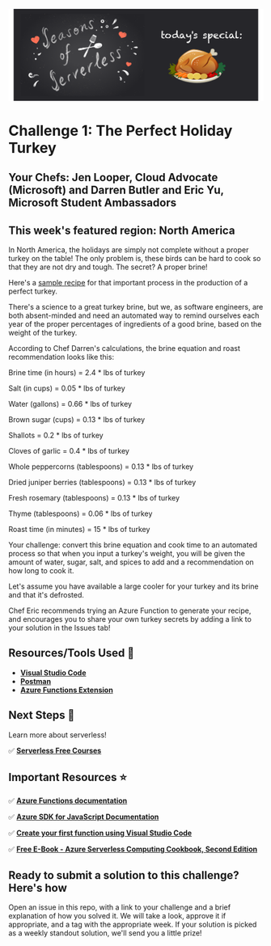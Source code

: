 ![banner](graphics/banner-1.png)

# Challenge 1: The Perfect Holiday Turkey

## Your Chefs: Jen Looper, Cloud Advocate (Microsoft) and Darren Butler and Eric Yu, Microsoft Student Ambassadors

## This week's featured region: North America

In North America, the holidays are simply not complete without a proper turkey on the table! The only problem is, these birds can be hard to cook so that they are not dry and tough. The secret? A proper brine! 

Here's a [sample recipe](https://www.aspicyperspective.com/best-turkey-brine-recipe/) for that important process in the production of a perfect turkey.

There's a science to a great turkey brine, but we, as software engineers, are both absent-minded and need an automated way to remind ourselves each year of the proper percentages of ingredients of a good brine, based on the weight of the turkey.

According to Chef Darren's calculations, the brine equation and roast recommendation looks like this:

Brine time (in hours) = 2.4 * lbs of turkey

Salt (in cups) = 0.05 * lbs of turkey

Water (gallons) = 0.66 *  lbs of turkey

Brown sugar (cups)  = 0.13 * lbs of turkey

Shallots = 0.2 * lbs of turkey

Cloves of garlic = 0.4 * lbs of turkey

Whole peppercorns (tablespoons) = 0.13 * lbs of turkey

Dried juniper berries (tablespoons) = 0.13 * lbs of turkey

Fresh rosemary (tablespoons) = 0.13 * lbs of turkey

Thyme (tablespoons) = 0.06 * lbs of turkey

Roast time (in minutes) = 15 * lbs of turkey

Your challenge: convert this brine equation and cook time to an automated process so that when you input a turkey's weight, you will be given the amount of water, sugar, salt, and spices to add and a recommendation on how long to cook it.

Let's assume you have available a large cooler for your turkey and its brine and that it's defrosted.

Chef Eric recommends trying an Azure Function to generate your recipe, and encourages you to share your own turkey secrets by adding a link to your solution in the Issues tab!

## Resources/Tools Used 🚀

-   **[Visual Studio Code](https://code.visualstudio.com/?WT.mc_id=seasonsofserverless-github-cxa)**
-   **[Postman](https://www.getpostman.com/downloads/)**
-   **[Azure Functions Extension](https://marketplace.visualstudio.com/items?itemName=ms-azuretools.vscode-azurefunctions&WT.mc_id=seasonsofserverless-github-cxa)**

## Next Steps 🏃

Learn more about serverless!

  ✅ **[Serverless Free Courses](https://docs.microsoft.com/learn/browse/?term=azure%20functions&WT.mc_id=seasonsofserverless-github-cxa)**

## Important Resources ⭐️

  ✅ **[Azure Functions documentation](https://docs.microsoft.com/azure/azure-functions/?WT.mc_id=seasonsofserverless-github-cxa)**
  
  ✅ **[Azure SDK for JavaScript Documentation](https://docs.microsoft.com/azure/javascript/?WT.mc_id=seasonsofserverless-github-cxa)**
  
  ✅ **[Create your first function using Visual Studio Code](https://docs.microsoft.com/azure/azure-functions/functions-create-first-function-vs-code?WT.mc_id=seasonsofserverless-github-cxa)**
  
  ✅ **[Free E-Book - Azure Serverless Computing Cookbook, Second Edition](https://azure.microsoft.com/resources/azure-serverless-computing-cookbook/?WT.mc_id=seasonsofserverless-github-cxa)**

  ## Ready to submit a solution to this challenge? Here's how
  
Open an issue in this repo, with a link to your challenge and a brief explanation of how you solved it. We will take a look, approve it if appropriate, and a tag with the appropriate week. If your solution is picked as a weekly standout solution, we'll send you a little prize!

